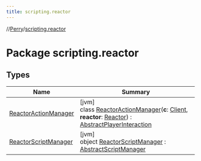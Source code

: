 ```yaml
---
title: scripting.reactor
---
```

//[Perry](../../index.html)/[scripting.reactor](index.html)



# Package scripting.reactor



## Types


| Name | Summary |
|---|---|
| [ReactorActionManager](-reactor-action-manager/index.html) | [jvm]<br>class [ReactorActionManager](-reactor-action-manager/index.html)(**c**: [Client](../client/-client/index.html), **reactor**: [Reactor](../server.maps/-reactor/index.html)) : [AbstractPlayerInteraction](../scripting/-abstract-player-interaction/index.html) |
| [ReactorScriptManager](-reactor-script-manager/index.html) | [jvm]<br>object [ReactorScriptManager](-reactor-script-manager/index.html) : [AbstractScriptManager](../scripting/-abstract-script-manager/index.html) |

